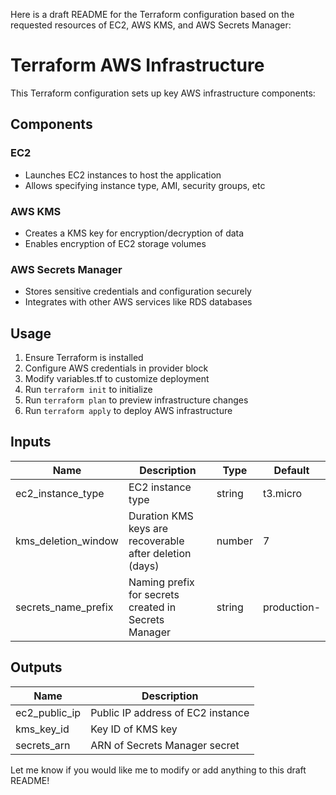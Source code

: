 Here is a draft README for the Terraform configuration based on the requested resources of EC2, AWS KMS, and AWS Secrets Manager:

# Terraform AWS Infrastructure

This Terraform configuration sets up key AWS infrastructure components:

## Components

### EC2
- Launches EC2 instances to host the application
- Allows specifying instance type, AMI, security groups, etc

### AWS KMS
- Creates a KMS key for encryption/decryption of data
- Enables encryption of EC2 storage volumes

### AWS Secrets Manager
- Stores sensitive credentials and configuration securely
- Integrates with other AWS services like RDS databases

## Usage

1. Ensure Terraform is installed
2. Configure AWS credentials in provider block
3. Modify variables.tf to customize deployment
4. Run `terraform init` to initialize 
5. Run `terraform plan` to preview infrastructure changes
6. Run `terraform apply` to deploy AWS infrastructure

## Inputs

| Name | Description | Type | Default |  
|--|--|--|--|
| ec2_instance_type | EC2 instance type | string | t3.micro |
| kms_deletion_window | Duration KMS keys are recoverable after deletion (days) | number | 7 |
| secrets_name_prefix | Naming prefix for secrets created in Secrets Manager | string | production- |

## Outputs

| Name | Description |
|--|--|
| ec2_public_ip | Public IP address of EC2 instance |
| kms_key_id | Key ID of KMS key |
| secrets_arn | ARN of Secrets Manager secret |

Let me know if you would like me to modify or add anything to this draft README!